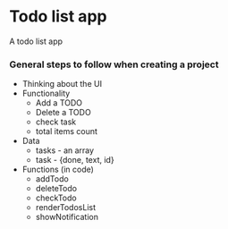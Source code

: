 # Todo list app

A todo list app

### General steps to follow when creating a project

- Thinking about the UI
- Functionality
  - Add a TODO
  - Delete a TODO
  - check task
  - total items count
- Data
  - tasks - an array
  - task - {done, text, id}
- Functions (in code)
  - addTodo
  - deleteTodo
  - checkTodo
  - renderTodosList
  - showNotification
